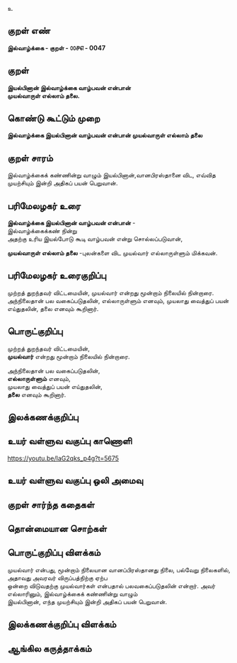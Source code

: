 உ

## குறள் எண் 

**இல்வாழ்க்கை - குறள் - ௦௦௪௭ - 0047**

## குறள் 

**இயல்பினான் இல்வாழ்க்கை வாழ்பவன் என்பான்  
முயல்வாருள் எல்லாம் தலை.** 

## கொண்டு கூட்டும் முறை

**இல்வாழ்க்கை இயல்பினான் வாழ்பவன் என்பான் முயல்வாருள் எல்லாம் தலை**  

## குறள் சாரம் 

இல்வாழ்க்கைக் கண்ணின்று வாழும் இயல்பினான்,வானபிரஸ்தானை விட, எவ்வித முயற்சியும் இன்றி அதிகப் பயன் பெறுவான்.

## பரிமேலழகர் உரை

**இல்வாழ்க்கை இயல்பினான் வாழ்பவன் என்பான்** -  
இல்வாழ்க்கைக்கண் நின்று  
அதற்கு உரிய இயல்போடு கூடி வாழ்பவன் என்று சொல்லப்படுவான்,  

**முயல்வாருள் எல்லாம் தலை** -புலன்களை விட முயல்வார் எல்லாருள்ளும் மிக்கவன். 

## பரிமேலழகர் உரைகுறிப்பு   

முற்றத் துறந்தவர் விட்டமையின், முயல்வார் என்றது மூன்றாம் நிலையில் நின்றாரை.  
அந்நிலைதான் பல வகைப்படுதலின், எல்லாருள்ளும் எனவும், முயலாது வைத்துப் பயன் எய்துதலின், தலை எனவும் கூறினார்.  

## பொருட்குறிப்பு 

முற்றத் துறந்தவர் விட்டமையின்,  
**முயல்வார்** என்றது மூன்றாம் நிலையில் நின்றாரை.  

அந்நிலைதான் பல வகைப்படுதலின்,  
**எல்லாருள்ளும்** எனவும்,  
முயலாது வைத்துப் பயன் எய்துதலின்,  
**தலை** எனவும் கூறினார்.

## இலக்கணக்குறிப்பு  


## உயர் வள்ளுவ வகுப்பு காணொளி

https://youtu.be/IaG2qks_p4g?t=5675 

## உயர் வள்ளுவ வகுப்பு ஒலி அமைவு 

 
## குறள் சார்ந்த கதைகள் 


## தொன்மையான சொற்கள்


## பொருட்குறிப்பு விளக்கம்

முயல்வார் என்பது, மூன்றாம் நிலையான வானப்பிரஸ்தானது நிலை, பல்வேறு நிலைகளில், அதாவது அவரவர் விருப்பத்நிற்கு ஏற்ப  
ஒன்றை விடுவதற்கு முயல்வார்கள் என்பதால் பலவகைப்படுதலின் என்றார். அவர் எல்லாரினும், இல்வாழ்க்கைக் கண்ணின்று வாழும்  
இயல்பினான், எந்த முயற்சியும் இன்றி அதிகப் பயன் பெறுவான்.

## இலக்கணக்குறிப்பு விளக்கம்


## ஆங்கில கருத்தாக்கம் 


